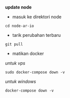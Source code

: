 **update node**

* masuk ke direktori node
```
cd node-ar-io
```
* tarik perubahan terbaru
```
git pull
```
* matikan docker
 
*untuk vps*
```
sudo docker-compose down -v
```
*untuk windows*
```
docker-compose down -v
```

